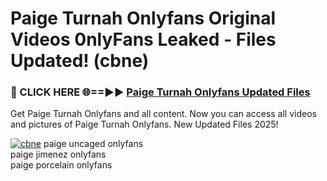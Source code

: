 # Paige Turnah Onlyfans Original Videos 0nlyFans Leaked - Files Updated! (cbne)

<h3>🔴 CLICK HERE 🌐==►► <a href="https://tinyurl.com/2wckxsce" rel="nofollow">Paige Turnah Onlyfans Updated Files</a></h3>

Get Paige Turnah Onlyfans and all content. Now you can access all videos and pictures of Paige Turnah Onlyfans. New Updated Files 2025!

[![cbne](https://i.imgur.com/AFduVYN.gif)](https://tinyurl.com/2wckxsce)
paige uncaged onlyfans<br>
paige jimenez onlyfans<br>
paige porcelain onlyfans